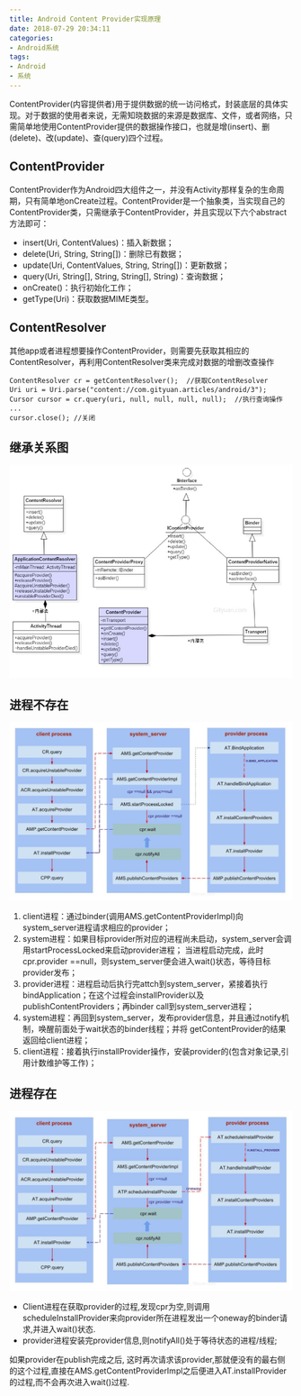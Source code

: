 ```yaml
---
title: Android Content Provider实现原理
date: 2018-07-29 20:34:11
categories: 
- Android系统
tags:
- Android
- 系统
---
```


ContentProvider(内容提供者)用于提供数据的统一访问格式，封装底层的具体实现。对于数据的使用者来说，无需知晓数据的来源是数据库、文件，或者网络，只需简单地使用ContentProvider提供的数据操作接口，也就是增(insert)、删(delete)、改(update)、查(query)四个过程。

## ContentProvider

ContentProvider作为Android四大组件之一，并没有Activity那样复杂的生命周期，只有简单地onCreate过程。ContentProvider是一个抽象类，当实现自己的ContentProvider类，只需继承于ContentProvider，并且实现以下六个abstract方法即可：

* insert(Uri, ContentValues)：插入新数据；
* delete(Uri, String, String[])：删除已有数据；
* update(Uri, ContentValues, String, String[])：更新数据；
* query(Uri, String[], String, String[], String)：查询数据；
* onCreate()：执行初始化工作；
* getType(Uri)：获取数据MIME类型。

## ContentResolver

其他app或者进程想要操作ContentProvider，则需要先获取其相应的ContentResolver，再利用ContentResolver类来完成对数据的增删改查操作

```
ContentResolver cr = getContentResolver();  //获取ContentResolver
Uri uri = Uri.parse("content://com.gityuan.articles/android/3");
Cursor cursor = cr.query(uri, null, null, null, null);  //执行查询操作
...
cursor.close(); //关闭
```
## 继承关系图
![](Android-Content-Provide实现原理/content_provider.jpg)

## 进程不存在
![](Android-Content-Provide实现原理/content_provider_ipc.jpg)

1. client进程：通过binder(调用AMS.getContentProviderImpl)向system_server进程请求相应的provider；
2. system进程：如果目标provider所对应的进程尚未启动，system_server会调用startProcessLocked来启动provider进程； 当进程启动完成，此时cpr.provider ==null，则system_server便会进入wait()状态，等待目标provider发布；
3. provider进程：进程启动后执行完attch到system_server，紧接着执行bindApplication；在这个过程会installProvider以及 publishContentProviders；再binder call到system_server进程；
4. system进程：再回到system_server，发布provider信息，并且通过notify机制，唤醒前面处于wait状态的binder线程；并将 getContentProvider的结果返回给client进程；
5. client进程：接着执行installProvider操作，安装provider的(包含对象记录,引用计数维护等工作)；

## 进程存在
![](Android-Content-Provide实现原理/content_provider_ipc2.jpg)

* Client进程在获取provider的过程,发现cpr为空,则调用scheduleInstallProvider来向provider所在进程发出一个oneway的binder请求,并进入wait()状态.
* provider进程安装完provider信息,则notifyAll()处于等待状态的进程/线程;

如果provider在publish完成之后, 这时再次请求该provider,那就便没有的最右侧的这个过程,直接在AMS.getContentProviderImpl之后便进入AT.installProvider的过程,而不会再次进入wait()过程.
